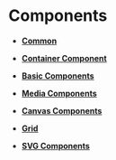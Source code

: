 # Components<a name="EN-US_TOPIC_0000001127125066"></a>

-   **[Common](js-components-common.md)**  

-   **[Container Component](js-components-container.md)**  

-   **[Basic Components](js-components-basic.md)**  

-   **[Media Components](js-components-media.md)**  

-   **[Canvas Components ](js-components-canvas.md)**  

-   **[Grid](js-components-grid.md)**  

-   **[SVG Components](js-svg.md)**  

